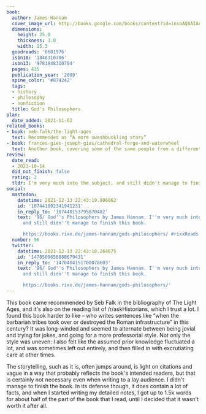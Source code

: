 ```yaml
---
book:
  author: James Hannam
  cover_image_url: http://books.google.com/books/content?id=insoAQAAIAAJ&printsec=frontcover&img=1&zoom=1&source=gbs_api
  dimensions:
    height: 25.0
    thickness: 3.0
    width: 15.3
  goodreads: '6601976'
  isbn10: '1848310706'
  isbn13: '9781848310704'
  pages: 435
  publication_year: '2009'
  spine_color: '#874242'
  tags:
  - history
  - philosophy
  - nonfiction
  title: God's Philosophers
plan:
  date_added: 2021-11-02
related_books:
- book: seb-falk/the-light-ages
  text: Recommended as “A more swashbuckling story”
- book: frances-gies-joseph-gies/cathedral-forge-and-waterwheel
  text: Another book, covering some of the same people from a different angle.
review:
  date_read:
  - 2021-10-14
  did_not_finish: false
  rating: 2
  tldr: I'm very much into the subject, and still didn't manage to finish this book.
social:
  mastodon:
    datetime: 2021-12-13 22:43:19.806862
    id: '107441802341941231'
    in_reply_to: '107440153795870482'
    text: '96/ God''s Philosophers by James Hannam. I''m very much into the subject,
      and still didn''t manage to finish this book.

      https://books.rixx.de/james-hannam/gods-philosophers/ #rixxReads'
  number: 96
  twitter:
    datetime: 2021-12-13 22:43:18.264675
    id: '1470509658888679431'
    in_reply_to: '1470404151700078603'
    text: '96/ God''s Philosophers by James Hannam. I''m very much into the subject,
      and still didn''t manage to finish this book.

      https://books.rixx.de/james-hannam/gods-philosophers/'
---
```


This book came recommended by Seb Falk in the bibliography of The Light Ages, and it's also on the reading list of
/r/askHistorians, which I trust a lot. I found this book harder to like – who writes sentences like “when the barbarian
tribes took over or destroyed the Roman infrastructure” in this century? It was long-winded and seemed to alternate
between being jovial and trying for jokes, and going for a more professorial style. Not only the style was uneven: I
also felt like the assumed prior knowledge fluctuated a lot, and was sometimes left out entirely, and then filled in
with excrutiating care at other times.

The storytelling, such as it is, often jumps around, is light on citations and vague in a way that probably reflects the
book's intended readers, but that is certainly not necessary even when writing to a lay audience.
I didn't manage to finish the book. In its defense though, it does contain a lot of facts, and when I started writing my
detailed notes, I got up to 1.5k words for about half of the part of the book that I read, until I decided that it
wasn't worth it after all.
